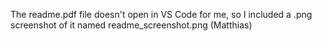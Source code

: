 The readme.pdf file doesn't open in VS Code for me, so I included a .png screenshot of it named readme_screenshot.png (Matthias)